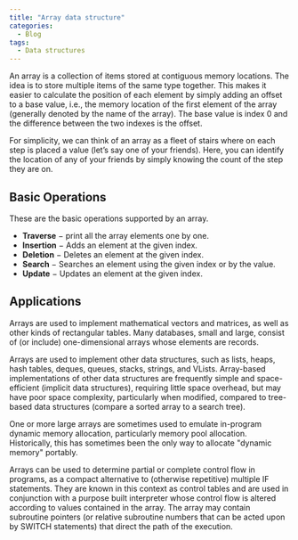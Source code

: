 ```yaml
---
title: "Array data structure"
categories:
  - Blog
tags:
  - Data structures
---
```


An array is a collection of items stored at contiguous memory locations. The idea is to store multiple items of the same type together. This makes it easier to calculate the position of each element by simply adding an offset to a base value, i.e., the memory location of the first element of the array (generally denoted by the name of the array). The base value is index 0 and the difference between the two indexes is the offset.

For simplicity, we can think of an array as a fleet of stairs where on each step is placed a value (let’s say one of your friends). Here, you can identify the location of any of your friends by simply knowing the count of the step they are on. 

<h2>Basic Operations</h2>

These are the basic operations supported by an array.

<ul>
<li><b>Traverse</b> − print all the array elements one by one.</li>

<li><b>Insertion</b> − Adds an element at the given index.</li>

<li><b>Deletion</b> − Deletes an element at the given index.</li>

<li><b>Search</b> − Searches an element using the given index or by the value.</li>

<li><b>Update</b> − Updates an element at the given index.</li>

</ul>

<h2>Applications</h2>

Arrays are used to implement mathematical vectors and matrices, as well as other kinds of rectangular tables. Many databases, small and large, consist of (or include) one-dimensional arrays whose elements are records.

Arrays are used to implement other data structures, such as lists, heaps, hash tables, deques, queues, stacks, strings, and VLists. Array-based implementations of other data structures are frequently simple and space-efficient (implicit data structures), requiring little space overhead, but may have poor space complexity, particularly when modified, compared to tree-based data structures (compare a sorted array to a search tree).

One or more large arrays are sometimes used to emulate in-program dynamic memory allocation, particularly memory pool allocation. Historically, this has sometimes been the only way to allocate "dynamic memory" portably.

Arrays can be used to determine partial or complete control flow in programs, as a compact alternative to (otherwise repetitive) multiple IF statements. They are known in this context as control tables and are used in conjunction with a purpose built interpreter whose control flow is altered according to values contained in the array. The array may contain subroutine pointers (or relative subroutine numbers that can be acted upon by SWITCH statements) that direct the path of the execution. 

